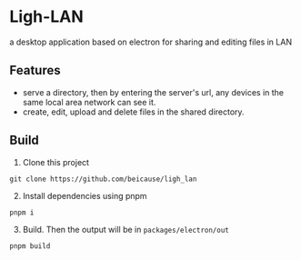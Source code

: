 # Ligh-LAN

a desktop application based on electron for sharing and editing files in LAN

## Features

* serve a directory, then by entering the server's url, any devices in the same local area network can see it.
* create, edit, upload and delete files in the shared directory.

## Build

1. Clone this project

```
git clone https://github.com/beicause/ligh_lan
```

2. Install dependencies using pnpm

```
pnpm i
```

3. Build. Then the output will be in `packages/electron/out`

```
pnpm build
```
